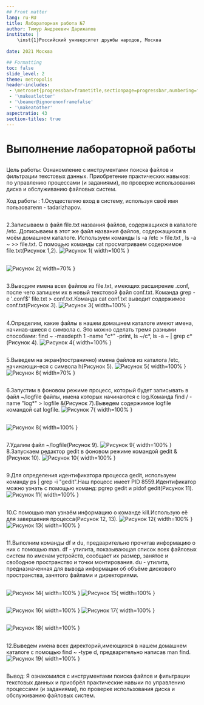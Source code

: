 ```yaml
---
## Front matter
lang: ru-RU
title: Лабораторная работа №7
author: Тимур Андреевич Дарижапов
institute: |
	\inst{1}Российский университет дружбы народов, Москва
	
date: 2021 Москва

## Formatting
toc: false
slide_level: 2
theme: metropolis
header-includes: 
 - \metroset{progressbar=frametitle,sectionpage=progressbar,numbering=fraction}
 - '\makeatletter'
 - '\beamer@ignorenonframefalse'
 - '\makeatother'
aspectratio: 43
section-titles: true
---
```


# Выполнение лабораторной работы

## 
Цель работы: Ознакомление с инструментами поиска файлов и фильтрации текстовых данных. Приобретение практических навыков: по управлению процессами (и заданиями), по проверке использования диска и обслуживанию файловых систем.

Ход работы :
1.Осуществляю вход в систему, используя своё имя пользователя - tadarizhapov.

##

2.Записываем в файл file.txt названия файлов, содержащихся в каталоге /etc. Дописываем в этот же файл названия файлов, содержащихся в моём домашнем каталоге. Используем команды ls -a /etc > file.txt , ls -a ~ >> file.txt. С помощью команды cat просматриваем содержимое file.txt(Рисунок 1,2).
![Рисунок 1](image/300.png){ width=100% }

##
![Рисунок 2](image/301.png){ width=70% }

##
3.Выводим имена всех файлов из file.txt, имеющих расширение .conf, после чего запишем их в новый текстовой файл conf.txt. Команда grep -e '\.conf$' file.txt > conf.txt.Команда cat conf.txt выводит содержимое conf.txt(Рисунок 3).
![Рисунок 3](image/302.png){ width=100% }

##
4.Определим, какие файлы в нашем домашнем каталоге имеют имена, начинав-шиеся с символа c. Это можно сделать тремя разными способами: find ~ -maxdepth 1 -name "c*" -print, ls ~/c*, ls -a ~ | grep c*(Рисунок 4).
![Рисунок 4](image/303.png){ width=100% }

##
5.Выведем на экран(постранично) имена файлов из каталога /etc, начинающи-еся с символа h(Рисунок 5).
![Рисунок 5](image/304.png){ width=100% }
![Рисунок 6](image/305.png){ width=70% }

##
6.Запустим в фоновом режиме процесс, который будет записывать в файл ~/logfile файлы, имена которых начинаются с log.Команда find / -name "log*" > logfile &(Рисунок 7).Выведем содержимое logfile командой cat logfile.
![Рисунок 7](image/306.png){ width=100% }

##
![Рисунок 8](image/307.png){ width=100% }

##
7.Удалим файл ~/logfile(Рисунок 9).
![Рисунок 9](image/308.png){ width=100% }
8.Запускаем редактор gedit в фоновом режиме командой gedit &(Рисунок 10).
![Рисунок 10](image/309.png){ width=100% }

##
9.Для определения идентификатора процесса gedit, используем команду ps | grep -i "gedit".Наш процесс имеет PID 8559.Идентификатор можно узнать с помощью команд: pgrep gedit и pidof gedit(Рисунок 11).
![Рисунок 11](image/311.png){ width=100% }

##
10.С помощью man узнаём информацию о команде kill.Использую её для завершения процесса(Рисунок 12, 13).
![Рисунок 12](image/312.png){ width=100% }
![Рисунок 13](image/313.png){ width=100% }

##
11.Выполним команды df и du, предварительно прочитав информацию о них с помощью man.
df - утилита, показывающая список всех файловых систем по именам устройств, сообщает их размер, занятое и свободное пространство и точки монтирования.
du - утилита, предназначенная для вывода информации об объёме дискового пространства, занятого файлами и директориями.

##
![Рисунок 14](image/314.png){ width=100% }
![Рисунок 15](image/315.png){ width=100% }

##

![Рисунок 16](image/316.png){ width=100% }
![Рисунок 17](image/317.png){ width=100% }

##
![Рисунок 18](image/318.png){ width=100% }

##
12.Выведем имена всех директорий,имеющихся в нашем домашнем каталоге с помощью find ~ -type d, предварительно написав man find.
![Рисунок 19](image/319.png){ width=100% }

##
Вывод: Я ознакомился с инструментами поиска файлов и фильтрации текстовых данных и приобрёл практические навыки по управлению процессами (и заданиями), по проверке использования диска и обслуживанию файловых систем.

